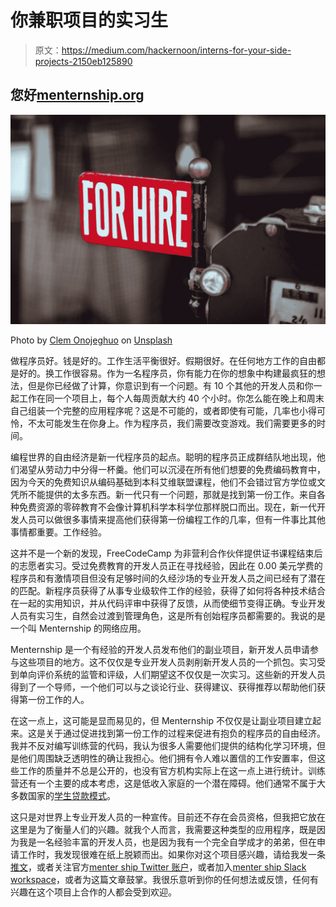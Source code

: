 # 你兼职项目的实习生

> 原文：<https://medium.com/hackernoon/interns-for-your-side-projects-2150eb125890>

## 您好[menternship.org](http://menternship.org)

![](img/8043421a416a07711bca8b7a18908cb4.png)

Photo by [Clem Onojeghuo](https://unsplash.com/photos/fY8Jr4iuPQM?utm_source=unsplash&utm_medium=referral&utm_content=creditCopyText) on [Unsplash](https://unsplash.com/?utm_source=unsplash&utm_medium=referral&utm_content=creditCopyText)

做程序员好。钱是好的。工作生活平衡很好。假期很好。在任何地方工作的自由都是好的。换工作很容易。作为一名程序员，你有能力在你的想象中构建最疯狂的想法，但是你已经做了计算，你意识到有一个问题。有 10 个其他的开发人员和你一起工作在同一个项目上，每个人每周贡献大约 40 个小时。你怎么能在晚上和周末自己组装一个完整的应用程序呢？这是不可能的，或者即使有可能，几率也小得可怜，不太可能发生在你身上。作为程序员，我们需要改变游戏。我们需要更多的时间。

编程世界的自由经济是新一代程序员的起点。聪明的程序员正成群结队地出现，他们渴望从劳动力中分得一杯羹。他们可以沉浸在所有他们想要的免费编码教育中，因为今天的免费知识从编码基础到本科艾维联盟课程，他们不会错过官方学位或文凭所不能提供的太多东西。新一代只有一个问题，那就是找到第一份工作。来自各种免费资源的零碎教育不会像计算机科学本科学位那样脱口而出。现在，新一代开发人员可以做很多事情来提高他们获得第一份编程工作的几率，但有一件事比其他事情都重要。工作经验。

这并不是一个新的发现，FreeCodeCamp 为非营利合作伙伴提供证书课程结束后的志愿者实习。受过免费教育的开发人员正在寻找经验，因此在 0.00 美元学费的程序员和有激情项目但没有足够时间的久经沙场的专业开发人员之间已经有了潜在的匹配。新程序员获得了从事专业级软件工作的经验，获得了如何将各种技术结合在一起的实用知识，并从代码评审中获得了反馈，从而使细节变得正确。专业开发人员有实习生，自然会过渡到管理角色，这是所有创始程序员都需要的。我说的是一个叫 Menternship 的网络应用。

Menternship 是一个有经验的开发人员发布他们的副业项目，新开发人员申请参与这些项目的地方。这不仅仅是专业开发人员剥削新开发人员的一个抓包。实习受到单向评价系统的监管和评级，人们期望这不仅仅是一次实习。这些新的开发人员得到了一个导师，一个他们可以与之谈论行业、获得建议、获得推荐以帮助他们获得第一份工作的人。

在这一点上，这可能是显而易见的，但 Menternship 不仅仅是让副业项目建立起来。这是关于通过促进找到第一份工作的过程来促进有抱负的程序员的自由经济。我并不反对编写训练营的代码，我认为很多人需要他们提供的结构化学习环境，但是他们周围缺乏透明性的确让我担心。他们拥有令人难以置信的工作安置率，但这些工作的质量并不总是公开的，也没有官方机构实际上在这一点上进行统计。训练营还有一个主要的成本考虑，这是低收入家庭的一个潜在障碍。他们通常不属于大多数国家的[学生贷款模式](https://lendedu.com/blog/student-loans-for-coding-bootcamp/)。

这只是对世界上专业开发人员的一种宣传。目前还不存在会员资格，但我把它放在这里是为了衡量人们的兴趣。就我个人而言，我需要这种类型的应用程序，既是因为我是一名经验丰富的开发人员，也是因为我有一个完全自学成才的弟弟，但在申请工作时，我发现很难在纸上脱颖而出。如果你对这个项目感兴趣，请给我发一条[推文](https://twitter.com/leigh2silver)，或者关注官方[menter ship Twitter 账户](https://twitter.com/menternships)，或者加入[menter ship Slack workspace](https://join.slack.com/t/menternship/shared_invite/MjQxODM1ODQ3NzE2LTE1MDU0ODI3MDQtNTM1MzlhMGYyOA)，或者为这篇文章鼓掌。我很乐意听到你的任何想法或反馈，任何有兴趣在这个项目上合作的人都会受到欢迎。